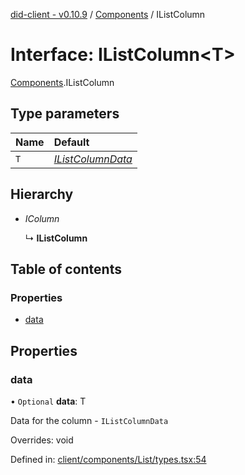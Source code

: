 [did-client - v0.10.9](../README.md) / [Components](../modules/components.md) / IListColumn

# Interface: IListColumn<T\>

[Components](../modules/components.md).IListColumn

## Type parameters

Name | Default |
:------ | :------ |
`T` | [*IListColumnData*](components.ilistcolumndata.md) |

## Hierarchy

* *IColumn*

  ↳ **IListColumn**

## Table of contents

### Properties

- [data](components.ilistcolumn.md#data)

## Properties

### data

• `Optional` **data**: T

Data for the column - `IListColumnData`

Overrides: void

Defined in: [client/components/List/types.tsx:54](https://github.com/Puzzlepart/did/blob/dev/client/components/List/types.tsx#L54)
